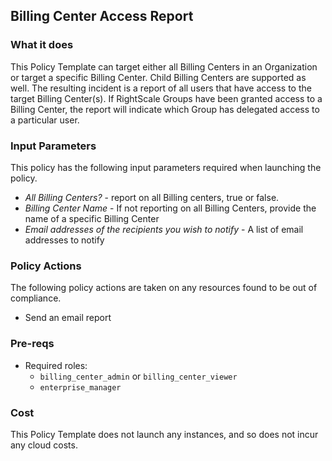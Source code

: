 ## Billing Center Access Report

### What it does

This Policy Template can target either all Billing Centers in an Organization or target a specific Billing Center.  Child Billing Centers are supported as well.  The resulting incident is a report of all users that have access to the target Billing Center(s).  If RightScale Groups have been granted access to a Billing Center, the report will indicate which Group has delegated access to a particular user.

### Input Parameters

This policy has the following input parameters required when launching the policy.

- *All Billing Centers?* - report on all Billing centers, true or false.
- *Billing Center Name* - If not reporting on all Billing Centers, provide the name of a specific Billing Center
- *Email addresses of the recipients you wish to notify* - A list of email addresses to notify

### Policy Actions

The following policy actions are taken on any resources found to be out of compliance.

- Send an email report


### Pre-reqs

- Required roles:
  - `billing_center_admin` or `billing_center_viewer`
  - `enterprise_manager`

### Cost

This Policy Template does not launch any instances, and so does not incur any cloud costs.
